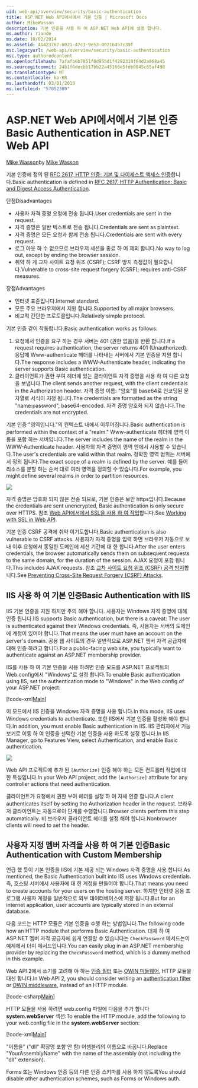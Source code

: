 ```yaml
---
uid: web-api/overview/security/basic-authentication
title: ASP.NET Web API에서에서 기본 인증 | Microsoft Docs
author: MikeWasson
description: 기본 인증을 사용 하 여 ASP.NET Web API에 설명 합니다.
ms.author: riande
ms.date: 10/02/2014
ms.assetid: 41423767-0021-47c3-9e53-0021b457c39f
msc.legacyurl: /web-api/overview/security/basic-authentication
msc.type: authoredcontent
ms.openlocfilehash: 7afafb6b7851f0d955d1f4292318f64d2a068a45
ms.sourcegitcommit: 24b1f6decbb17bb22a45166e5fdb0845c65af498
ms.translationtype: MT
ms.contentlocale: ko-KR
ms.lasthandoff: 03/01/2019
ms.locfileid: "57052380"
---
```

<a name="basic-authentication-in-aspnet-web-api"></a><span data-ttu-id="acf67-103">ASP.NET Web API에서에서 기본 인증</span><span class="sxs-lookup"><span data-stu-id="acf67-103">Basic Authentication in ASP.NET Web API</span></span>
====================
<span data-ttu-id="acf67-104">[Mike Wasson](https://github.com/MikeWasson)</span><span class="sxs-lookup"><span data-stu-id="acf67-104">by [Mike Wasson](https://github.com/MikeWasson)</span></span>

<span data-ttu-id="acf67-105">기본 인증에 정의 된 [RFC 2617, HTTP 인증: 기본 및 다이제스트 액세스 인증](http://www.ietf.org/rfc/rfc2617.txt)합니다.</span><span class="sxs-lookup"><span data-stu-id="acf67-105">Basic authentication is defined in [RFC 2617, HTTP Authentication: Basic and Digest Access Authentication](http://www.ietf.org/rfc/rfc2617.txt).</span></span>

<span data-ttu-id="acf67-106">단점</span><span class="sxs-lookup"><span data-stu-id="acf67-106">Disadvantages</span></span>

- <span data-ttu-id="acf67-107">사용자 자격 증명 요청에 전송 됩니다.</span><span class="sxs-lookup"><span data-stu-id="acf67-107">User credentials are sent in the request.</span></span>
- <span data-ttu-id="acf67-108">자격 증명은 일반 텍스트로 전송 됩니다.</span><span class="sxs-lookup"><span data-stu-id="acf67-108">Credentials are sent as plaintext.</span></span>
- <span data-ttu-id="acf67-109">자격 증명은 모든 요청과 함께 전송 됩니다.</span><span class="sxs-lookup"><span data-stu-id="acf67-109">Credentials are sent with every request.</span></span>
- <span data-ttu-id="acf67-110">로그 아웃 하 수 없으므로 브라우저 세션을 종료 하 여 제외 합니다.</span><span class="sxs-lookup"><span data-stu-id="acf67-110">No way to log out, except by ending the browser session.</span></span>
- <span data-ttu-id="acf67-111">취약 하 게 교차 사이트 요청 위조 (CSRF); CSRF 방지 측정값이 필요합니다.</span><span class="sxs-lookup"><span data-stu-id="acf67-111">Vulnerable to cross-site request forgery (CSRF); requires anti-CSRF measures.</span></span>

<span data-ttu-id="acf67-112">장점</span><span class="sxs-lookup"><span data-stu-id="acf67-112">Advantages</span></span>

- <span data-ttu-id="acf67-113">인터넷 표준입니다.</span><span class="sxs-lookup"><span data-stu-id="acf67-113">Internet standard.</span></span>
- <span data-ttu-id="acf67-114">모든 주요 브라우저에서 지원 합니다.</span><span class="sxs-lookup"><span data-stu-id="acf67-114">Supported by all major browsers.</span></span>
- <span data-ttu-id="acf67-115">비교적 간단한 프로토콜입니다.</span><span class="sxs-lookup"><span data-stu-id="acf67-115">Relatively simple protocol.</span></span>

<span data-ttu-id="acf67-116">기본 인증 같이 작동합니다.</span><span class="sxs-lookup"><span data-stu-id="acf67-116">Basic authentication works as follows:</span></span>

1. <span data-ttu-id="acf67-117">요청에서 인증을 요구 하는 경우 서버는 401 (권한 없음)을 반환 합니다.</span><span class="sxs-lookup"><span data-stu-id="acf67-117">If a request requires authentication, the server returns 401 (Unauthorized).</span></span> <span data-ttu-id="acf67-118">응답에 Www-authenticate 헤더를 나타내는 서버에서 기본 인증을 지원 합니다.</span><span class="sxs-lookup"><span data-stu-id="acf67-118">The response includes a WWW-Authenticate header, indicating the server supports Basic authentication.</span></span>
2. <span data-ttu-id="acf67-119">클라이언트가 권한 부여 헤더에 있는 클라이언트 자격 증명을 사용 하 여 다른 요청을 보냅니다.</span><span class="sxs-lookup"><span data-stu-id="acf67-119">The client sends another request, with the client credentials in the Authorization header.</span></span> <span data-ttu-id="acf67-120">자격 증명 이름: "암호"를 base64로 인코딩된 문자열로 서식이 지정 됩니다.</span><span class="sxs-lookup"><span data-stu-id="acf67-120">The credentials are formatted as the string "name:password", base64-encoded.</span></span> <span data-ttu-id="acf67-121">자격 증명 암호화 되지 않습니다.</span><span class="sxs-lookup"><span data-stu-id="acf67-121">The credentials are not encrypted.</span></span>

<span data-ttu-id="acf67-122">기본 인증 "영역입니다."의 컨텍스트 내에서 이루어집니다.</span><span class="sxs-lookup"><span data-stu-id="acf67-122">Basic authentication is performed within the context of a "realm."</span></span> <span data-ttu-id="acf67-123">Www-authenticate 헤더에 영역 이름을 포함 하는 서버입니다.</span><span class="sxs-lookup"><span data-stu-id="acf67-123">The server includes the name of the realm in the WWW-Authenticate header.</span></span> <span data-ttu-id="acf67-124">사용자의 자격 증명이 영역 안에서 사용할 수 있습니다.</span><span class="sxs-lookup"><span data-stu-id="acf67-124">The user's credentials are valid within that realm.</span></span> <span data-ttu-id="acf67-125">정확한 영역 범위는 서버에서 정의 됩니다.</span><span class="sxs-lookup"><span data-stu-id="acf67-125">The exact scope of a realm is defined by the server.</span></span> <span data-ttu-id="acf67-126">예를 들어 리소스를 분할 하는 순서 대로 여러 영역을 정의할 수 있습니다.</span><span class="sxs-lookup"><span data-stu-id="acf67-126">For example, you might define several realms in order to partition resources.</span></span>

![](basic-authentication/_static/image1.png)

<span data-ttu-id="acf67-127">자격 증명은 암호화 되지 않은 전송 되므로, 기본 인증은 보안 https입니다.</span><span class="sxs-lookup"><span data-stu-id="acf67-127">Because the credentials are sent unencrypted, Basic authentication is only secure over HTTPS.</span></span> <span data-ttu-id="acf67-128">참조 [Web API에서에서 SSL을 사용 하 여 작업](working-with-ssl-in-web-api.md)합니다.</span><span class="sxs-lookup"><span data-stu-id="acf67-128">See [Working with SSL in Web API](working-with-ssl-in-web-api.md).</span></span>

<span data-ttu-id="acf67-129">기본 인증 CSRF 공격에 취약 이기도합니다.</span><span class="sxs-lookup"><span data-stu-id="acf67-129">Basic authentication is also vulnerable to CSRF attacks.</span></span> <span data-ttu-id="acf67-130">사용자가 자격 증명을 입력 하면 브라우저 자동으로 보내 이후 요청에서 동일한 도메인에 세션 기간에 대 한 합니다.</span><span class="sxs-lookup"><span data-stu-id="acf67-130">After the user enters credentials, the browser automatically sends them on subsequent requests to the same domain, for the duration of the session.</span></span> <span data-ttu-id="acf67-131">AJAX 요청이 포함 됩니다.</span><span class="sxs-lookup"><span data-stu-id="acf67-131">This includes AJAX requests.</span></span> <span data-ttu-id="acf67-132">참조 [교차 사이트 요청 위조 (CSRF) 공격 방지](preventing-cross-site-request-forgery-csrf-attacks.md)합니다.</span><span class="sxs-lookup"><span data-stu-id="acf67-132">See [Preventing Cross-Site Request Forgery (CSRF) Attacks](preventing-cross-site-request-forgery-csrf-attacks.md).</span></span>

## <a name="basic-authentication-with-iis"></a><span data-ttu-id="acf67-133">IIS 사용 하 여 기본 인증</span><span class="sxs-lookup"><span data-stu-id="acf67-133">Basic Authentication with IIS</span></span>

<span data-ttu-id="acf67-134">IIS 기본 인증을 지원 하지만 주의 해야 합니다. 사용자는 Windows 자격 증명에 대해 인증 됩니다.</span><span class="sxs-lookup"><span data-stu-id="acf67-134">IIS supports Basic authentication, but there is a caveat: The user is authenticated against their Windows credentials.</span></span> <span data-ttu-id="acf67-135">즉, 사용자는 서버의 도메인에 계정이 있어야 합니다.</span><span class="sxs-lookup"><span data-stu-id="acf67-135">That means the user must have an account on the server's domain.</span></span> <span data-ttu-id="acf67-136">공용 웹 사이트의 경우 일반적으로 ASP.NET 멤버 자격 공급자에 대해 인증 하려고 합니다.</span><span class="sxs-lookup"><span data-stu-id="acf67-136">For a public-facing web site, you typically want to authenticate against an ASP.NET membership provider.</span></span>

<span data-ttu-id="acf67-137">IIS를 사용 하 여 기본 인증을 사용 하려면 인증 모드를 ASP.NET 프로젝트의 Web.config에서 "Windows"로 설정 합니다.</span><span class="sxs-lookup"><span data-stu-id="acf67-137">To enable Basic authentication using IIS, set the authentication mode to "Windows" in the Web.config of your ASP.NET project:</span></span>

[!code-xml[Main](basic-authentication/samples/sample1.xml)]

<span data-ttu-id="acf67-138">이 모드에서 IIS 인증을 Windows 자격 증명을 사용 합니다.</span><span class="sxs-lookup"><span data-stu-id="acf67-138">In this mode, IIS uses Windows credentials to authenticate.</span></span> <span data-ttu-id="acf67-139">또한 IIS에서 기본 인증을 활성화 해야 합니다.</span><span class="sxs-lookup"><span data-stu-id="acf67-139">In addition, you must enable Basic authentication in IIS.</span></span> <span data-ttu-id="acf67-140">IIS 관리자에서 기능 보기로 이동 하 여 인증을 선택한 기본 인증을 사용 하도록 설정 합니다.</span><span class="sxs-lookup"><span data-stu-id="acf67-140">In IIS Manager, go to Features View, select Authentication, and enable Basic authentication.</span></span>

![](basic-authentication/_static/image2.png)

<span data-ttu-id="acf67-141">Web API 프로젝트에 추가 된 `[Authorize]` 인증 해야 하는 모든 컨트롤러 작업에 대 한 특성입니다.</span><span class="sxs-lookup"><span data-stu-id="acf67-141">In your Web API project, add the `[Authorize]` attribute for any controller actions that need authentication.</span></span>

<span data-ttu-id="acf67-142">클라이언트가 요청에서 권한 부여 헤더를 설정 하 여 자체 인증 합니다.</span><span class="sxs-lookup"><span data-stu-id="acf67-142">A client authenticates itself by setting the Authorization header in the request.</span></span> <span data-ttu-id="acf67-143">브라우저 클라이언트는 자동으로이 단계를 수행합니다.</span><span class="sxs-lookup"><span data-stu-id="acf67-143">Browser clients perform this step automatically.</span></span> <span data-ttu-id="acf67-144">비 브라우저 클라이언트 헤더를 설정 해야 합니다.</span><span class="sxs-lookup"><span data-stu-id="acf67-144">Nonbrowser clients will need to set the header.</span></span>

## <a name="basic-authentication-with-custom-membership"></a><span data-ttu-id="acf67-145">사용자 지정 멤버 자격을 사용 하 여 기본 인증</span><span class="sxs-lookup"><span data-stu-id="acf67-145">Basic Authentication with Custom Membership</span></span>

<span data-ttu-id="acf67-146">언급 했 듯이 기본 인증을 IIS에 기본 제공 되는 Windows 자격 증명을 사용 합니다.</span><span class="sxs-lookup"><span data-stu-id="acf67-146">As mentioned, the Basic Authentication built into IIS uses Windows credentials.</span></span> <span data-ttu-id="acf67-147">즉, 호스팅 서버에서 사용자에 대 한 계정을 만들어야 합니다.</span><span class="sxs-lookup"><span data-stu-id="acf67-147">That means you need to create accounts for your users on the hosting server.</span></span> <span data-ttu-id="acf67-148">하지만 인터넷 응용 프로그램 사용자 계정을 일반적으로 외부 데이터베이스에 저장 됩니다.</span><span class="sxs-lookup"><span data-stu-id="acf67-148">But for an internet application, user accounts are typically stored in an external database.</span></span>

<span data-ttu-id="acf67-149">다음 코드는 HTTP 모듈은 기본 인증을 수행 하는 방법입니다.</span><span class="sxs-lookup"><span data-stu-id="acf67-149">The following code how an HTTP module that performs Basic Authentication.</span></span> <span data-ttu-id="acf67-150">대체 하 여 ASP.NET 멤버 자격 공급자에 쉽게 연결할 수 있습니다는 `CheckPassword` 메서드는이 예제에서 더미 메서드입니다.</span><span class="sxs-lookup"><span data-stu-id="acf67-150">You can easily plug in an ASP.NET membership provider by replacing the `CheckPassword` method, which is a dummy method in this example.</span></span>

<span data-ttu-id="acf67-151">Web API 2에서 쓰기를 고려해 야 하는 [인증 필터](authentication-filters.md) 또는 [OWIN 미들웨어](../../../aspnet/overview/owin-and-katana/index.md), HTTP 모듈을 대신 합니다.</span><span class="sxs-lookup"><span data-stu-id="acf67-151">In Web API 2, you should consider writing an [authentication filter](authentication-filters.md) or [OWIN middleware](../../../aspnet/overview/owin-and-katana/index.md), instead of an HTTP module.</span></span>

[!code-csharp[Main](basic-authentication/samples/sample2.cs)]

<span data-ttu-id="acf67-152">HTTP 모듈을 사용 하려면 web.config 파일에 다음을 추가 합니다 **system.webServer** 섹션:</span><span class="sxs-lookup"><span data-stu-id="acf67-152">To enable the HTTP module, add the following to your web.config file in the **system.webServer** section:</span></span>

[!code-xml[Main](basic-authentication/samples/sample3.xml?highlight=4)]

<span data-ttu-id="acf67-153">"이름을" ("dll" 확장명 포함 안 함) 어셈블리의 이름으로 바꿉니다.</span><span class="sxs-lookup"><span data-stu-id="acf67-153">Replace "YourAssemblyName" with the name of the assembly (not including the "dll" extension).</span></span>

<span data-ttu-id="acf67-154">Forms 또는 Windows 인증 등의 다른 인증 스키마를 사용 하지 않도록</span><span class="sxs-lookup"><span data-stu-id="acf67-154">You should disable other authentication schemes, such as Forms or Windows auth.</span></span>
